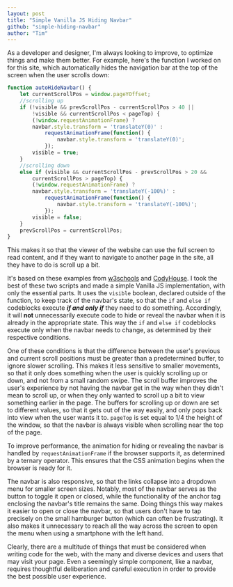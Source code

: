 ```yaml
---
layout: post
title: "Simple Vanilla JS Hiding Navbar"
github: "simple-hiding-navbar"
author: "Tim"
---
```


As a developer and designer, I'm always looking to improve, to optimize things and make them better.
For example, here's the function I worked on for this site, which automatically hides the navigation bar at
the top of the screen when the user scrolls down:

```javascript
function autoHideNavbar() {
	let currentScrollPos = window.pageYOffset;
	//scrolling up
	if (!visible && prevScrollPos - currentScrollPos > 40 ||
		!visible && currentScrollPos < pageTop) {
		(!window.requestAnimationFrame) ?
		navbar.style.transform = 'translateY(0)' :
			requestAnimationFrame(function() {
				navbar.style.transform = 'translateY(0)';
			});
		visible = true;
	}
	//scrolling down
	else if (visible && currentScrollPos - prevScrollPos > 20 &&
		currentScrollPos > pageTop) {
		(!window.requestAnimationFrame) ?
		navbar.style.transform = 'translateY(-100%)' :
			requestAnimationFrame(function() {
				navbar.style.transform = 'translateY(-100%)';
			});
		visible = false;
	}
	prevScrollPos = currentScrollPos;
}
 ```

This makes it so that the viewer of the website can use the full screen to read
content, and if they want to navigate to another page in the site, all they have to do is scroll
up a bit.

It's based on these examples from [w3schools](https://www.w3schools.com/howto/howto_js_navbar_hide_scroll.asp)
and [CodyHouse](https://codyhouse.co/gem/auto-hiding-navigation). I took the best
of these two scripts and made a simple Vanilla JS implementation, with only the essential parts.
It uses the `visible` boolean, declared outside of the function, to keep track of the navbar's state,
so that the `if` and `else if` codeblocks execute ***if and only if*** they
need to do something. Accordingly, it will **not** unnecessarily execute code to hide
or reveal the navbar when it is already in the appropriate state. This way the
`if` and `else if` codeblocks execute only when the navbar needs to change,
as determined by their respective conditions.

One of these conditions is that the difference between the user's previous and current
scroll positions must be greater than a predetermined buffer, to ignore slower scrolling.
This makes it less sensitive to smaller movements, so that it only does something
when the user is quickly scrolling up or down, and not from a small random swipe.
The scroll buffer improves the user's experience by not having the navbar get in the
way when they didn't mean to scroll up, or when they only wanted to scroll up
a bit to view something earlier in the page. The buffers for scrolling up or down
are set to different values, so that it gets out of the way easily, and only
pops back into view when the user wants it to. `pageTop` is set equal to 1/4 the
height of the window, so that the navbar is always visible when scrolling near the
top of the page.

To improve performance, the animation for hiding or revealing the navbar is handled
by `requestAnimationFrame` if the browser supports it, as determined by a ternary operator.
This ensures that the CSS animation begins when the browser is ready for it.

The navbar is also responsive, so that the links collapse into a dropdown menu
for smaller screen sizes. Notably, most of the navbar serves as the button to toggle
it open or closed, while the functionality of the anchor tag enclosing the navbar's
title remains the same. Doing things this way makes it easier to open or close the
navbar, so that users don't have to tap precisely on the small hamburger button
(which can often be frustrating). It also makes it unnecessary to reach all the way across
the screen to open the menu when using a smartphone with the left hand.

Clearly, there are a multitude of things that must be considered when writing code
for the web, with the many and diverse devices and users that may visit your page.
Even a seemingly simple component, like a navbar, requires thoughtful deliberation
and careful execution in order to provide the best possible user experience.